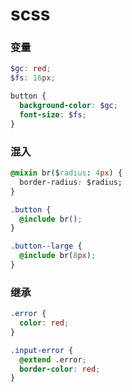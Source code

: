 # scss

###  变量

```scss
$gc: red;
$fs: 16px;

button {
  background-color: $gc;
  font-size: $fs;
}
```

### 混入

```css
@mixin br($radius: 4px) {
  border-radius: $radius;
}

.button {
  @include br();
}

.button--large {
  @include br(8px);
}

```

### 继承

```css
.error {
  color: red;
}

.input-error {
  @extend .error;
  border-color: red;
}
```

